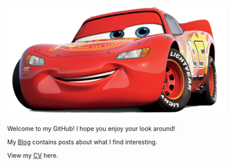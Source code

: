 ![image](LightningMcQueen.png)

Welcome to my GitHub! I hope you enjoy your look around! 

My [Blog](https://interludeone.com/) contains posts about what I find interesting. 

View my [CV](https://github.com/j-jayes/j-jayes/blob/main/JonathanJayes_CV%20(1).pdf) here.
